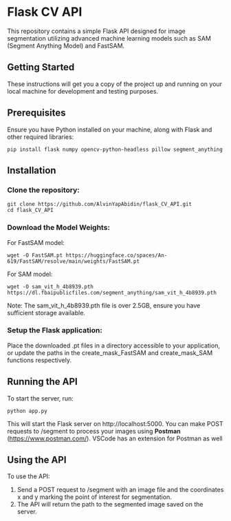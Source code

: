 # Flask CV API
This repository contains a simple Flask API designed for image segmentation utilizing advanced machine learning models such as SAM (Segment Anything Model) and FastSAM.

## Getting Started

These instructions will get you a copy of the project up and running on your local machine for development and testing purposes.

## Prerequisites

Ensure you have Python installed on your machine, along with Flask and other required libraries:

    pip install flask numpy opencv-python-headless pillow segment_anything

## Installation

### Clone the repository:

    git clone https://github.com/AlvinYapAbidin/flask_CV_API.git
    cd flask_CV_API

### Download the Model Weights:

For FastSAM model:

    wget -O FastSAM.pt https://huggingface.co/spaces/An-619/FastSAM/resolve/main/weights/FastSAM.pt

For SAM model:

    wget -O sam_vit_h_4b8939.pth https://dl.fbaipublicfiles.com/segment_anything/sam_vit_h_4b8939.pth

Note: The sam_vit_h_4b8939.pth file is over 2.5GB, ensure you have sufficient storage available.

### Setup the Flask application:
Place the downloaded .pt files in a directory accessible to your application, or update the paths in the create_mask_FastSAM and create_mask_SAM functions respectively.

## Running the API

To start the server, run:

    python app.py

This will start the Flask server on http://localhost:5000. You can make POST requests to /segment to process your images using **Postman** (https://www.postman.com/). VSCode has an extension for Postman as well

## Using the API

To use the API:

1. Send a POST request to /segment with an image file and the coordinates x and y marking the point of interest for segmentation.
2. The API will return the path to the segmented image saved on the server.
